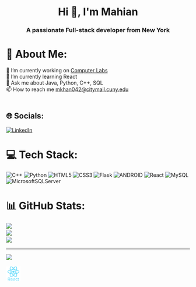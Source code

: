 <h1 align="center">Hi 👋, I'm Mahian</h1>
<h3 align="center">A passionate Full-stack developer from New York</h3>

# 💫 About Me:
🔭 I’m currently working on [Computer Labs](https://github.com/MahianK/Computer-Labs)
<br>🌱 I’m currently learning React<br>💬 Ask me about Java, Python, C++, SQL<br>📫 How to reach me mkhan042@citymail.cuny.edu<br><br>


## 🌐 Socials:
[![LinkedIn](https://img.shields.io/badge/LinkedIn-%230077B5.svg?logo=linkedin&logoColor=white)](https://linkedin.com/in/mahiank) 

# 💻 Tech Stack:
![C++](https://img.shields.io/badge/c++-%2300599C.svg?style=for-the-badge&logo=c%2B%2B&logoColor=white) ![Python](https://img.shields.io/badge/python-3670A0?style=for-the-badge&logo=python&logoColor=ffdd54) ![HTML5](https://img.shields.io/badge/html5-%23E34F26.svg?style=for-the-badge&logo=html5&logoColor=white) ![CSS3](https://img.shields.io/badge/css3-%231572B6.svg?style=for-the-badge&logo=css3&logoColor=white) ![Flask](https://img.shields.io/badge/flask-%23000.svg?style=for-the-badge&logo=flask&logoColor=white) ![ANDROID](https://img.shields.io/badge/android-%2320232a.svg?style=for-the-badge&logo=android&logoColor=%a4c639) ![React](https://img.shields.io/badge/react-%2320232a.svg?style=for-the-badge&logo=react&logoColor=%2361DAFB) ![MySQL](https://img.shields.io/badge/mysql-%2300f.svg?style=for-the-badge&logo=mysql&logoColor=white) ![MicrosoftSQLServer](https://img.shields.io/badge/Microsoft%20SQL%20Sever-CC2927?style=for-the-badge&logo=microsoft%20sql%20server&logoColor=white)
# 📊 GitHub Stats:
![](https://github-readme-stats.vercel.app/api?username=MahianK&theme=city_light&hide_border=false&include_all_commits=false&count_private=false)<br/>
![](https://github-readme-streak-stats.herokuapp.com/?user=MahianK&theme=city_light&hide_border=false)<br/>
![](https://github-readme-stats.vercel.app/api/top-langs/?username=MahianK&theme=city_light&hide_border=false&include_all_commits=false&count_private=false&layout=compact)

---
[![](https://visitcount.itsvg.in/api?id=MahianK&icon=0&color=12)](https://visitcount.itsvg.in)

<!-- Proudly created with GPRM ( https://gprm.itsvg.in ) --><a href="https://reactjs.org/" target="_blank" rel="noreferrer"> <img src="https://raw.githubusercontent.com/devicons/devicon/master/icons/react/react-original-wordmark.svg" alt="react" width="40" height="40"/> </a> </p>
